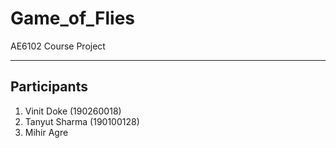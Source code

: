 # Game_of_Flies
AE6102 Course Project

----
## Participants
1. Vinit Doke (190260018)
2. Tanyut Sharma (190100128)
3. Mihir Agre
